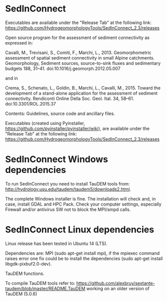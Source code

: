 # SedInConnect
Executables are available under the "Release Tab" at the following link: https://github.com/HydrogeomorphologyTools/SedInConnect_2.3/releases

Open source program for the assessment of sediment connectivity as expressed in:

Cavalli, M., Trevisani, S., Comiti, F., Marchi, L., 2013. Geomorphometric assessment of spatial sediment connectivity in small Alpine catchments. Geomorphology, Sediment sources, source-to-sink fluxes and sedimentary budgets 188, 31–41. doi:10.1016/j.geomorph.2012.05.007

and in

Crema, S., Schenato, L., Goldin, B., Marchi, L., Cavalli, M., 2015. Toward the development of a stand-alone application for the assessment of sediment connectivity. Rendiconti Online Della Soc. Geol. Ital. 34, 58–61. doi:10.3301/ROL.2015.37

Contents:
Guidelines, source code and ancillary files.

Executables (created using Pyinstaller, https://github.com/pyinstaller/pyinstaller/wiki), are available under the "Release Tab" at the following link: https://github.com/HydrogeomorphologyTools/SedInConnect_2.3/releases


# SedInConnect Windows dependencies

To run SedInConnect you need to install TauDEM tools from: http://hydrology.usu.edu/taudem/taudem5/downloads2.html.

The complete Windows installer is fine. The installation will check and, in case, install GDAL and HPC Pack. Check your computer settings, especially Firewall and/or antivirus SW not to block the MPI/smpd calls.


# SedInConnect Linux dependencies

Linux release has been tested in Ubuntu 14 (LTS).

Dependencies are:
MPI (sudo apt-get install mpi), if the mpiexec command raises error one fix could be to install the dependencies (sudo apt-get install libgdk-pixbuf2.0-dev).

TauDEM functions.

To compile TauDEM tools refer to:
https://github.com/alexbruy/sextante-taudem/blob/master/README.TauDEM
working on an older version of TauDEM (5.0.6)